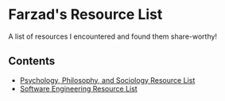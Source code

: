 # Farzad's Resource List
A list of resources I encountered and found them share-worthy!

## Contents
- [Psychology, Philosophy, and Sociology Resource List](General.md)
- [Software Engineering Resource List](SoftwareEngineering.md)
